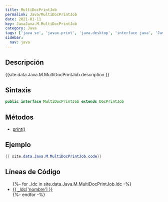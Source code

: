 ```yaml
---
title: MultiDocPrintJob
permalink: Java/MultiDocPrintJob
date: 2021-01-11
key: JavaJava.M.MultiDocPrintJob
category: Java
tags: ['java se', 'javax.print', 'java.desktop', 'interface java', 'Java 1.0']
sidebar: 
  nav: java
---
```


## Descripción
{{site.data.Java.M.MultiDocPrintJob.description }}

## Sintaxis
~~~java
public interface MultiDocPrintJob extends DocPrintJob
~~~

## Métodos
* [print()](/Java/MultiDocPrintJob/print)

## Ejemplo
~~~java
{{ site.data.Java.M.MultiDocPrintJob.code}}
~~~

## Líneas de Código
<ul>
{%- for _ldc in site.data.Java.M.MultiDocPrintJob.ldc -%}
   <li>
       <a href="{{_ldc['url'] }}">{{ _ldc['nombre'] }}</a>
   </li>
{%- endfor -%}
</ul>
